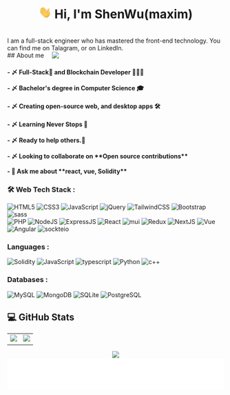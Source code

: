 <h1 align="center"> <img src="https://raw.githubusercontent.com/ABSphreak/ABSphreak/master/gifs/Hi.gif" width="30px"> Hi, I'm ShenWu(maxim) </a></h1>
<br/>   
    I am a full-stack engineer who has mastered the front-end technology. You can find me on Talagram, or on LinkedIn.
<br/>
 <img align="right" width="400" src="https://camo.githubusercontent.com/fa73289736064aba480d0708da37d7aa183a8c3e2bcc2f58c54285a3bbbeecc1/68747470733a2f2f7777772e61616c7068612e6e65742f77702d636f6e74656e742f75706c6f6164732f323032302f31322f66756c6c2d737461636b2d646576656c6f706d656e742e676966" />
## About me
<h4 align="left">
    - 〆 Full-Stack🎯 and Blockchain  Developer 👨🏻‍💻 
    <br>
    <br>
    - 〆 Bachelor's degree in Computer Science</a> 🎓
    <br>
    <br>
    - 〆 Creating open-source web, and desktop apps 🛠️
    <br>
    <br> 
    - 〆 Learning Never Stops 🚀
    <br>
    <br>
    - 〆 Ready to help others.🌱
    <br>
    <br>
    - 〆 Looking to collaborate on **Open source contributions**
    <br>
    <br>
    - 💬 Ask me about **react, vue, Solidity**
</h4>

<h3 align="left">🛠️ Web Tech Stack :</h3>
    <div align="left">
        <img alt="HTML5" src="https://img.shields.io/badge/html5-%23E34F26.svg?style=for-the-badge&logo=html5&logoColor=white"/>
        <img alt="CSS3" src="https://img.shields.io/badge/css3-%231572B6.svg?style=for-the-badge&logo=css3&logoColor=white"/> 
        <img alt="JavaScript" src="https://img.shields.io/badge/javascript-%23323330.svg?style=for-the-badge&logo=javascript&logoColor=%23F7DF1E"/> 
        <img alt="jQuery" src="https://img.shields.io/badge/jquery-%230769AD.svg?style=for-the-badge&logo=jquery&logoColor=white"/> 
        <img alt="TailwindCSS" src="https://img.shields.io/badge/Tailwind_CSS-38B2AC?style=for-the-badge&logo=tailwind-css&logoColor=white"/>
        <img alt="Bootstrap" src="https://img.shields.io/badge/bootstrap-%23563D7C.svg?style=for-the-badge&logo=bootstrap&logoColor=white"/>
        <img alt="sass" src="https://img.shields.io/badge/Sass-CC6699?style=for-the-badge&logo=sass&logoColor=white"/>
        <br>
        <img alt="PHP" src="https://img.shields.io/badge/php-%23777BB4.svg?style=for-the-badge&logo=php&logoColor=white"/>
        <img alt="NodeJS" src="https://img.shields.io/badge/node.js-%2343853D.svg?style=for-the-badge&logo=node-dot-js&logoColor=white"/>
        <img alt="ExpressJS" src="https://img.shields.io/badge/Express.js-000000?style=for-the-badge&logo=express&logoColor=white"/>
        <img alt="React" src="https://img.shields.io/badge/react-%2320232a.svg?style=for-the-badge&logo=react&logoColor=%2361DAFB"/>
        <img alt="mui" src="https://img.shields.io/badge/Material%20UI-007FFF?style=for-the-badge&logo=mui&logoColor=white"/>
        <img alt="Redux" src="https://img.shields.io/badge/Redux-593D88?style=for-the-badge&logo=redux&logoColor=white"/>
        <img alt="NextJS" src="https://img.shields.io/badge/next.js-000000?style=for-the-badge&logo=nextdotjs&logoColor=white"/>
        <img alt="Vue" src="https://camo.githubusercontent.com/372b662f4b2de885acce0f4619ab56a4ed9259d577cbdac8933b293d6e6f9f3f/68747470733a2f2f696d672e736869656c64732e696f2f62616467652f7675656a732d2532333335343935652e7376673f7374796c653d666f722d7468652d6261646765266c6f676f3d767565646f746a73266c6f676f436f6c6f723d253233344643303844"/>
        <img alt="Angular" src="https://img.shields.io/badge/node.js-%2343853D.svg?style=for-the-badge&logo=node-dot-js&logoColor=white"/>
        <img alt="sockteio" src="https://img.shields.io/badge/Socket.io-010101?&style=for-the-badge&logo=Socket.io&logoColor=white"/>
    </div>
<h3 align="left">Languages :</h3>
    <div align="left">
    <img alt="Solidity" src="https://img.shields.io/badge/solidity-%23ED8B00.svg?style=for-the-badge&logo=java&logoColor=white"/>
    <img alt="JavaScript" src="https://img.shields.io/badge/javascript-%23323330.svg?style=for-the-badge&logo=javascript&logoColor=%23F7DF1E"/> 
    <img src="https://img.shields.io/badge/TypeScript-007ACC?style=for-the-badge&logo=typescript&logoColor=white" alt="typescript" />
    <img alt="Python" src="https://img.shields.io/badge/python-%2314354C.svg?style=for-the-badge&logo=python&logoColor=white"/>
    <img alt="c++" src="https://img.shields.io/badge/C%2B%2B-00599C?style=for-the-badge&logo=c%2B%2B&logoColor=white"/>
    </div>

<h3 align="left">Databases :</h3>
    <div align="left">
    <img alt="MySQL" src="https://img.shields.io/badge/mysql-%2300f.svg?style=for-the-badge&logo=mysql&logoColor=white"/>
    <img alt="MongoDB" src ="https://img.shields.io/badge/MongoDB-4EA94B?style=for-the-badge&logo=mongodb&logoColor=white"/>
    <img alt="SQLite" src ="https://img.shields.io/badge/sqlite-%2307405e.svg?style=for-the-badge&logo=sqlite&logoColor=white"/>
    <img alt="PostgreSQL" src ="https://img.shields.io/badge/PostgreSQL-316192?style=for-the-badge&logo=postgresql&logoColor=white"/>
</div>

## 💻 GitHub Stats

<table width="100%">
    <tr>
        <td>
        <img height="200em" src="https://github-readme-stats.vercel.app/api?username=Dima0dev&show_icons=true&hide_border=true" /> 
        </td>
        <td> 
        <img height="200em" src="https://github-readme-stats.vercel.app/api/top-langs/?username=Dima0dev&show_icons=true&hide_border=true&layout=compact&langs_count=8"/> 
        </td>
    </tr>
    <table>
    <div align="center"  width="100%">
        <img src="https://github-profile-trophy.vercel.app/?username=Dima0dev&theme=onedark&rank=SECRET,SSS,SS,S,AAA,AA,A,B&margin-w=10&margin-h=10">
    </div>
    <img align='center'  height="70" alt="Thanks" width="100%" src="https://github.com/Kushal997-das/Kushal997-das/blob/master/Profile%20generator/marquee.svg"/>
